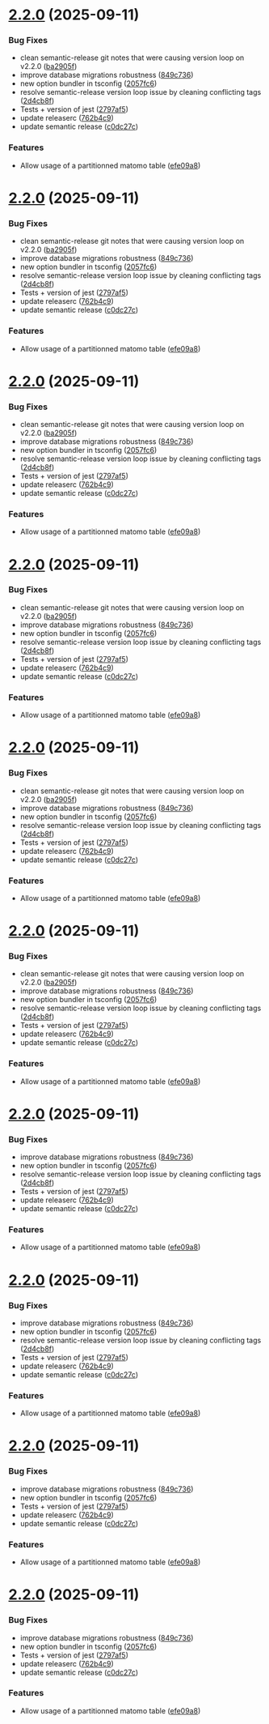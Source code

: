 # [2.2.0](https://github.com/SocialGouv/matomo-postgres/compare/v2.1.0...v2.2.0) (2025-09-11)


### Bug Fixes

* clean semantic-release git notes that were causing version loop on v2.2.0 ([ba2905f](https://github.com/SocialGouv/matomo-postgres/commit/ba2905f829eb81622ecb4b9acf97be407b4caa2f))
* improve database migrations robustness ([849c736](https://github.com/SocialGouv/matomo-postgres/commit/849c7366300b4dfe3f50ccc51cc9208a2f825a57))
* new option bundler in tsconfig ([2057fc6](https://github.com/SocialGouv/matomo-postgres/commit/2057fc6948911ee8f2798ab6c53bf591669dc94e))
* resolve semantic-release version loop issue by cleaning conflicting tags ([2d4cb8f](https://github.com/SocialGouv/matomo-postgres/commit/2d4cb8f33091b7880f0d3c193c59a69c1afaf5a6))
* Tests + version of jest ([2797af5](https://github.com/SocialGouv/matomo-postgres/commit/2797af5b0dfcc0962078b489e52c6f8983900a55))
* update releaserc ([762b4c9](https://github.com/SocialGouv/matomo-postgres/commit/762b4c9fe51d256f79fa4d66e206aed6a043b571))
* update semantic release ([c0dc27c](https://github.com/SocialGouv/matomo-postgres/commit/c0dc27cd402b975e92375276ebd0b859e4cc5b65))


### Features

* Allow usage of a partitionned matomo table ([efe09a8](https://github.com/SocialGouv/matomo-postgres/commit/efe09a89b50ac7fc5d97785fd28fe82bb0ee8602))

# [2.2.0](https://github.com/SocialGouv/matomo-postgres/compare/v2.1.0...v2.2.0) (2025-09-11)


### Bug Fixes

* clean semantic-release git notes that were causing version loop on v2.2.0 ([ba2905f](https://github.com/SocialGouv/matomo-postgres/commit/ba2905f829eb81622ecb4b9acf97be407b4caa2f))
* improve database migrations robustness ([849c736](https://github.com/SocialGouv/matomo-postgres/commit/849c7366300b4dfe3f50ccc51cc9208a2f825a57))
* new option bundler in tsconfig ([2057fc6](https://github.com/SocialGouv/matomo-postgres/commit/2057fc6948911ee8f2798ab6c53bf591669dc94e))
* resolve semantic-release version loop issue by cleaning conflicting tags ([2d4cb8f](https://github.com/SocialGouv/matomo-postgres/commit/2d4cb8f33091b7880f0d3c193c59a69c1afaf5a6))
* Tests + version of jest ([2797af5](https://github.com/SocialGouv/matomo-postgres/commit/2797af5b0dfcc0962078b489e52c6f8983900a55))
* update releaserc ([762b4c9](https://github.com/SocialGouv/matomo-postgres/commit/762b4c9fe51d256f79fa4d66e206aed6a043b571))
* update semantic release ([c0dc27c](https://github.com/SocialGouv/matomo-postgres/commit/c0dc27cd402b975e92375276ebd0b859e4cc5b65))


### Features

* Allow usage of a partitionned matomo table ([efe09a8](https://github.com/SocialGouv/matomo-postgres/commit/efe09a89b50ac7fc5d97785fd28fe82bb0ee8602))

# [2.2.0](https://github.com/SocialGouv/matomo-postgres/compare/v2.1.0...v2.2.0) (2025-09-11)


### Bug Fixes

* clean semantic-release git notes that were causing version loop on v2.2.0 ([ba2905f](https://github.com/SocialGouv/matomo-postgres/commit/ba2905f829eb81622ecb4b9acf97be407b4caa2f))
* improve database migrations robustness ([849c736](https://github.com/SocialGouv/matomo-postgres/commit/849c7366300b4dfe3f50ccc51cc9208a2f825a57))
* new option bundler in tsconfig ([2057fc6](https://github.com/SocialGouv/matomo-postgres/commit/2057fc6948911ee8f2798ab6c53bf591669dc94e))
* resolve semantic-release version loop issue by cleaning conflicting tags ([2d4cb8f](https://github.com/SocialGouv/matomo-postgres/commit/2d4cb8f33091b7880f0d3c193c59a69c1afaf5a6))
* Tests + version of jest ([2797af5](https://github.com/SocialGouv/matomo-postgres/commit/2797af5b0dfcc0962078b489e52c6f8983900a55))
* update releaserc ([762b4c9](https://github.com/SocialGouv/matomo-postgres/commit/762b4c9fe51d256f79fa4d66e206aed6a043b571))
* update semantic release ([c0dc27c](https://github.com/SocialGouv/matomo-postgres/commit/c0dc27cd402b975e92375276ebd0b859e4cc5b65))


### Features

* Allow usage of a partitionned matomo table ([efe09a8](https://github.com/SocialGouv/matomo-postgres/commit/efe09a89b50ac7fc5d97785fd28fe82bb0ee8602))

# [2.2.0](https://github.com/SocialGouv/matomo-postgres/compare/v2.1.0...v2.2.0) (2025-09-11)


### Bug Fixes

* clean semantic-release git notes that were causing version loop on v2.2.0 ([ba2905f](https://github.com/SocialGouv/matomo-postgres/commit/ba2905f829eb81622ecb4b9acf97be407b4caa2f))
* improve database migrations robustness ([849c736](https://github.com/SocialGouv/matomo-postgres/commit/849c7366300b4dfe3f50ccc51cc9208a2f825a57))
* new option bundler in tsconfig ([2057fc6](https://github.com/SocialGouv/matomo-postgres/commit/2057fc6948911ee8f2798ab6c53bf591669dc94e))
* resolve semantic-release version loop issue by cleaning conflicting tags ([2d4cb8f](https://github.com/SocialGouv/matomo-postgres/commit/2d4cb8f33091b7880f0d3c193c59a69c1afaf5a6))
* Tests + version of jest ([2797af5](https://github.com/SocialGouv/matomo-postgres/commit/2797af5b0dfcc0962078b489e52c6f8983900a55))
* update releaserc ([762b4c9](https://github.com/SocialGouv/matomo-postgres/commit/762b4c9fe51d256f79fa4d66e206aed6a043b571))
* update semantic release ([c0dc27c](https://github.com/SocialGouv/matomo-postgres/commit/c0dc27cd402b975e92375276ebd0b859e4cc5b65))


### Features

* Allow usage of a partitionned matomo table ([efe09a8](https://github.com/SocialGouv/matomo-postgres/commit/efe09a89b50ac7fc5d97785fd28fe82bb0ee8602))

# [2.2.0](https://github.com/SocialGouv/matomo-postgres/compare/v2.1.0...v2.2.0) (2025-09-11)


### Bug Fixes

* clean semantic-release git notes that were causing version loop on v2.2.0 ([ba2905f](https://github.com/SocialGouv/matomo-postgres/commit/ba2905f829eb81622ecb4b9acf97be407b4caa2f))
* improve database migrations robustness ([849c736](https://github.com/SocialGouv/matomo-postgres/commit/849c7366300b4dfe3f50ccc51cc9208a2f825a57))
* new option bundler in tsconfig ([2057fc6](https://github.com/SocialGouv/matomo-postgres/commit/2057fc6948911ee8f2798ab6c53bf591669dc94e))
* resolve semantic-release version loop issue by cleaning conflicting tags ([2d4cb8f](https://github.com/SocialGouv/matomo-postgres/commit/2d4cb8f33091b7880f0d3c193c59a69c1afaf5a6))
* Tests + version of jest ([2797af5](https://github.com/SocialGouv/matomo-postgres/commit/2797af5b0dfcc0962078b489e52c6f8983900a55))
* update releaserc ([762b4c9](https://github.com/SocialGouv/matomo-postgres/commit/762b4c9fe51d256f79fa4d66e206aed6a043b571))
* update semantic release ([c0dc27c](https://github.com/SocialGouv/matomo-postgres/commit/c0dc27cd402b975e92375276ebd0b859e4cc5b65))


### Features

* Allow usage of a partitionned matomo table ([efe09a8](https://github.com/SocialGouv/matomo-postgres/commit/efe09a89b50ac7fc5d97785fd28fe82bb0ee8602))

# [2.2.0](https://github.com/SocialGouv/matomo-postgres/compare/v2.1.0...v2.2.0) (2025-09-11)


### Bug Fixes

* clean semantic-release git notes that were causing version loop on v2.2.0 ([ba2905f](https://github.com/SocialGouv/matomo-postgres/commit/ba2905f829eb81622ecb4b9acf97be407b4caa2f))
* improve database migrations robustness ([849c736](https://github.com/SocialGouv/matomo-postgres/commit/849c7366300b4dfe3f50ccc51cc9208a2f825a57))
* new option bundler in tsconfig ([2057fc6](https://github.com/SocialGouv/matomo-postgres/commit/2057fc6948911ee8f2798ab6c53bf591669dc94e))
* resolve semantic-release version loop issue by cleaning conflicting tags ([2d4cb8f](https://github.com/SocialGouv/matomo-postgres/commit/2d4cb8f33091b7880f0d3c193c59a69c1afaf5a6))
* Tests + version of jest ([2797af5](https://github.com/SocialGouv/matomo-postgres/commit/2797af5b0dfcc0962078b489e52c6f8983900a55))
* update releaserc ([762b4c9](https://github.com/SocialGouv/matomo-postgres/commit/762b4c9fe51d256f79fa4d66e206aed6a043b571))
* update semantic release ([c0dc27c](https://github.com/SocialGouv/matomo-postgres/commit/c0dc27cd402b975e92375276ebd0b859e4cc5b65))


### Features

* Allow usage of a partitionned matomo table ([efe09a8](https://github.com/SocialGouv/matomo-postgres/commit/efe09a89b50ac7fc5d97785fd28fe82bb0ee8602))

# [2.2.0](https://github.com/SocialGouv/matomo-postgres/compare/v2.1.0...v2.2.0) (2025-09-11)


### Bug Fixes

* improve database migrations robustness ([849c736](https://github.com/SocialGouv/matomo-postgres/commit/849c7366300b4dfe3f50ccc51cc9208a2f825a57))
* new option bundler in tsconfig ([2057fc6](https://github.com/SocialGouv/matomo-postgres/commit/2057fc6948911ee8f2798ab6c53bf591669dc94e))
* resolve semantic-release version loop issue by cleaning conflicting tags ([2d4cb8f](https://github.com/SocialGouv/matomo-postgres/commit/2d4cb8f33091b7880f0d3c193c59a69c1afaf5a6))
* Tests + version of jest ([2797af5](https://github.com/SocialGouv/matomo-postgres/commit/2797af5b0dfcc0962078b489e52c6f8983900a55))
* update releaserc ([762b4c9](https://github.com/SocialGouv/matomo-postgres/commit/762b4c9fe51d256f79fa4d66e206aed6a043b571))
* update semantic release ([c0dc27c](https://github.com/SocialGouv/matomo-postgres/commit/c0dc27cd402b975e92375276ebd0b859e4cc5b65))


### Features

* Allow usage of a partitionned matomo table ([efe09a8](https://github.com/SocialGouv/matomo-postgres/commit/efe09a89b50ac7fc5d97785fd28fe82bb0ee8602))

# [2.2.0](https://github.com/SocialGouv/matomo-postgres/compare/v2.1.0...v2.2.0) (2025-09-11)


### Bug Fixes

* improve database migrations robustness ([849c736](https://github.com/SocialGouv/matomo-postgres/commit/849c7366300b4dfe3f50ccc51cc9208a2f825a57))
* new option bundler in tsconfig ([2057fc6](https://github.com/SocialGouv/matomo-postgres/commit/2057fc6948911ee8f2798ab6c53bf591669dc94e))
* resolve semantic-release version loop issue by cleaning conflicting tags ([2d4cb8f](https://github.com/SocialGouv/matomo-postgres/commit/2d4cb8f33091b7880f0d3c193c59a69c1afaf5a6))
* Tests + version of jest ([2797af5](https://github.com/SocialGouv/matomo-postgres/commit/2797af5b0dfcc0962078b489e52c6f8983900a55))
* update releaserc ([762b4c9](https://github.com/SocialGouv/matomo-postgres/commit/762b4c9fe51d256f79fa4d66e206aed6a043b571))
* update semantic release ([c0dc27c](https://github.com/SocialGouv/matomo-postgres/commit/c0dc27cd402b975e92375276ebd0b859e4cc5b65))


### Features

* Allow usage of a partitionned matomo table ([efe09a8](https://github.com/SocialGouv/matomo-postgres/commit/efe09a89b50ac7fc5d97785fd28fe82bb0ee8602))

# [2.2.0](https://github.com/SocialGouv/matomo-postgres/compare/v2.1.0...v2.2.0) (2025-09-11)


### Bug Fixes

* improve database migrations robustness ([849c736](https://github.com/SocialGouv/matomo-postgres/commit/849c7366300b4dfe3f50ccc51cc9208a2f825a57))
* new option bundler in tsconfig ([2057fc6](https://github.com/SocialGouv/matomo-postgres/commit/2057fc6948911ee8f2798ab6c53bf591669dc94e))
* Tests + version of jest ([2797af5](https://github.com/SocialGouv/matomo-postgres/commit/2797af5b0dfcc0962078b489e52c6f8983900a55))
* update releaserc ([762b4c9](https://github.com/SocialGouv/matomo-postgres/commit/762b4c9fe51d256f79fa4d66e206aed6a043b571))
* update semantic release ([c0dc27c](https://github.com/SocialGouv/matomo-postgres/commit/c0dc27cd402b975e92375276ebd0b859e4cc5b65))


### Features

* Allow usage of a partitionned matomo table ([efe09a8](https://github.com/SocialGouv/matomo-postgres/commit/efe09a89b50ac7fc5d97785fd28fe82bb0ee8602))

# [2.2.0](https://github.com/SocialGouv/matomo-postgres/compare/v2.1.0...v2.2.0) (2025-09-11)


### Bug Fixes

* improve database migrations robustness ([849c736](https://github.com/SocialGouv/matomo-postgres/commit/849c7366300b4dfe3f50ccc51cc9208a2f825a57))
* new option bundler in tsconfig ([2057fc6](https://github.com/SocialGouv/matomo-postgres/commit/2057fc6948911ee8f2798ab6c53bf591669dc94e))
* Tests + version of jest ([2797af5](https://github.com/SocialGouv/matomo-postgres/commit/2797af5b0dfcc0962078b489e52c6f8983900a55))
* update releaserc ([762b4c9](https://github.com/SocialGouv/matomo-postgres/commit/762b4c9fe51d256f79fa4d66e206aed6a043b571))
* update semantic release ([c0dc27c](https://github.com/SocialGouv/matomo-postgres/commit/c0dc27cd402b975e92375276ebd0b859e4cc5b65))


### Features

* Allow usage of a partitionned matomo table ([efe09a8](https://github.com/SocialGouv/matomo-postgres/commit/efe09a89b50ac7fc5d97785fd28fe82bb0ee8602))
